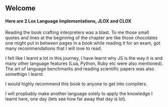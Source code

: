 ## Welcome

#### Here are 2 Lox Language Implementations, JLOX and CLOX

Reading the book crafting interpreters was a blast. To me those small quotes and lines at the beginning of the chapter are like those chocolates one might put in between pages in a book while reading it for an exam, got many recommendations that I will love to read.

I felt like I learnt a lot in this journey, I have learnt why JS is the way it is and many other language features (Lua, Python, Ruby etc were also mentioned). The art of language benchmarks and reading scientific papers was also somethign I learnt.

I would highly recommend this book to anyone to get into compilers. 

I will propbably make another language solely to apply the knowledge I learnt here, one day (lets see how far away that day is lol).
